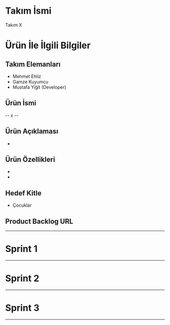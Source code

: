 # **Takım İsmi**

Takım X

# Ürün İle İlgili Bilgiler

## Takım Elemanları

- Mehmet Ehliz
- Gamze Kuyumcu
- Mustafa Yiğit (Developer)

## Ürün İsmi

-- x --

## Ürün Açıklaması

- 

## Ürün Özellikleri

-
-


## Hedef Kitle

- Çocuklar

## Product Backlog URL

---

# Sprint 1

---

# Sprint 2


---

# Sprint 3

---

